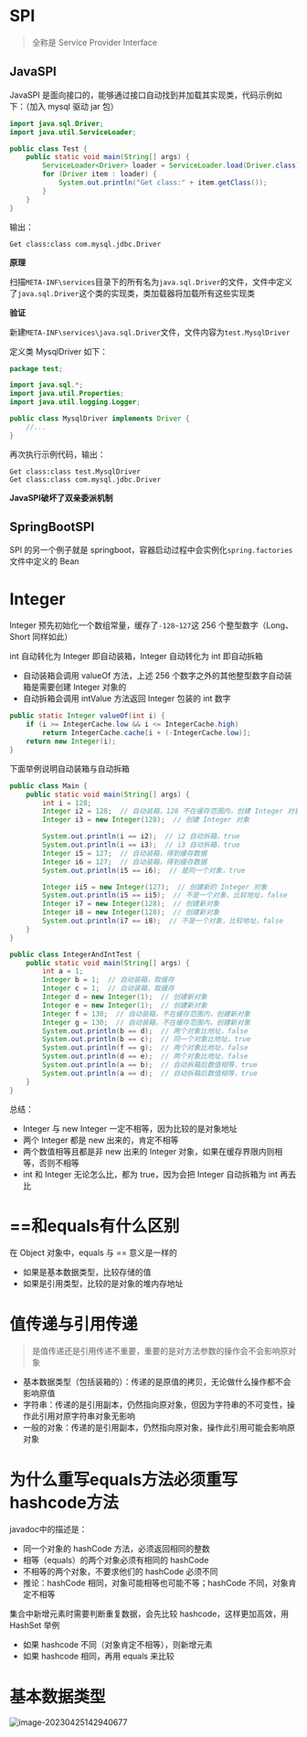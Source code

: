# SPI

> 全称是 Service Provider Interface

## JavaSPI

JavaSPI 是面向接口的，能够通过接口自动找到并加载其实现类，代码示例如下：（加入 mysql 驱动 jar 包）

```java
import java.sql.Driver;
import java.util.ServiceLoader;

public class Test {
    public static void main(String[] args) {
        ServiceLoader<Driver> loader = ServiceLoader.load(Driver.class);
        for (Driver item : loader) {
            System.out.println("Get class:" + item.getClass());
        }
    }
}
```

输出：

```
Get class:class com.mysql.jdbc.Driver
```

**原理**

扫描`META-INF\services`目录下的所有名为`java.sql.Driver`的文件，文件中定义了`java.sql.Driver`这个类的实现类，类加载器将加载所有这些实现类

**验证**

新建`META-INF\services\java.sql.Driver`文件，文件内容为`test.MysqlDriver`

定义类 MysqlDriver 如下：

```java
package test;

import java.sql.*;
import java.util.Properties;
import java.util.logging.Logger;

public class MysqlDriver implements Driver {
    //...
}
```

再次执行示例代码，输出：
```
Get class:class test.MysqlDriver
Get class:class com.mysql.jdbc.Driver
```

**JavaSPI破坏了双亲委派机制**

## SpringBootSPI

SPI 的另一个例子就是 springboot，容器启动过程中会实例化`spring.factories`文件中定义的 Bean

# Integer

Integer 预先初始化一个数组常量，缓存了`-128~127`这 256 个整型数字（Long、Short 同样如此）

int 自动转化为 Integer 即自动装箱，Integer 自动转化为 int 即自动拆箱

- 自动装箱会调用 valueOf 方法，上述 256 个数字之外的其他整型数字自动装箱是需要创建 Integer 对象的
- 自动拆箱会调用 intValue 方法返回 Integer 包装的 int 数字

```java
public static Integer valueOf(int i) {
    if (i >= IntegerCache.low && i <= IntegerCache.high)
        return IntegerCache.cache[i + (-IntegerCache.low)];
    return new Integer(i);
}
```

下面举例说明自动装箱与自动拆箱

```java
public class Main {
    public static void main(String[] args) {
        int i = 128;
        Integer i2 = 128;  // 自动装箱，128 不在缓存范围内，创建 Integer 对象
        Integer i3 = new Integer(128);  // 创建 Integer 对象

        System.out.println(i == i2);  // i2 自动拆箱，true
        System.out.println(i == i3);  // i3 自动拆箱，true
        Integer i5 = 127;  // 自动装箱，得到缓存数据
        Integer i6 = 127;  // 自动装箱，得到缓存数据
        System.out.println(i5 == i6);  // 是同一个对象，true

        Integer ii5 = new Integer(127);  // 创建新的 Integer 对象
        System.out.println(i5 == ii5);  // 不是一个对象，比较地址，false
        Integer i7 = new Integer(128);  // 创建新对象
        Integer i8 = new Integer(128);  // 创建新对象
        System.out.println(i7 == i8);  // 不是一个对象，比较地址，false
    }
}

public class IntegerAndIntTest {
    public static void main(String[] args) {
        int a = 1;
        Integer b = 1;  // 自动装箱，取缓存
        Integer c = 1;  // 自动装箱，取缓存
        Integer d = new Integer(1);  // 创建新对象
        Integer e = new Integer(1);  // 创建新对象
        Integer f = 130;  // 自动装箱，不在缓存范围内，创建新对象
        Integer g = 130;  // 自动装箱，不在缓存范围内，创建新对象
        System.out.println(b == d);  // 两个对象比地址，false
        System.out.println(b == c);  // 同一个对象比地址，true
        System.out.println(f == g);  // 两个对象比地址，false
        System.out.println(d == e);  // 两个对象比地址，false
        System.out.println(a == b);  // 自动拆箱后数值相等，true
        System.out.println(a == d);  // 自动拆箱后数值相等，true
    }
}
```

总结：

- Integer 与 new Integer 一定不相等，因为比较的是对象地址
- 两个 Integer 都是 new 出来的，肯定不相等
- 两个数值相等且都是非 new 出来的 Integer 对象，如果在缓存界限内则相等，否则不相等
- int 和 Integer 无论怎么比，都为 true，因为会把 Integer 自动拆箱为 int 再去比

# ==和equals有什么区别

在 Object 对象中，equals 与 == 意义是一样的

- 如果是基本数据类型，比较存储的值
- 如果是引用类型，比较的是对象的堆内存地址

# 值传递与引用传递

> 是值传递还是引用传递不重要，重要的是对方法参数的操作会不会影响原对象

- 基本数据类型（包括装箱的）：传递的是原值的拷贝，无论做什么操作都不会影响原值
- 字符串：传递的是引用副本，仍然指向原对象，但因为字符串的不可变性，操作此引用对原字符串对象无影响
- 一般的对象：传递的是引用副本，仍然指向原对象，操作此引用可能会影响原对象

# 为什么重写equals方法必须重写hashcode方法

javadoc中的描述是：
- 同一个对象的 hashCode 方法，必须返回相同的整数
- 相等（equals）的两个对象必须有相同的 hashCode
- 不相等的两个对象，不要求他们的 hashCode 必须不同
- 推论：hashCode 相同，对象可能相等也可能不等；hashCode 不同，对象肯定不相等

集合中新增元素时需要判断重复数据，会先比较 hashcode，这样更加高效，用 HashSet 举例
- 如果 hashcode 不同（对象肯定不相等），则新增元素
- 如果 hashcode 相同，再用 equals 来比较

# 基本数据类型

![image-20230425142940677](https://raw.githubusercontent.com/PF-Felix/ImageA/main/image-20230425142940677.png)